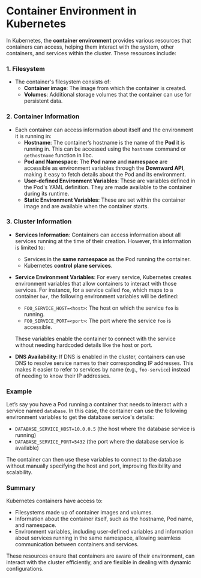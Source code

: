 # Container Environment in Kubernetes

In Kubernetes, the **container environment** provides various resources that containers can access, helping them interact with the system, other containers, and services within the cluster. These resources include:

### **1. Filesystem**
- The container's filesystem consists of:
  - **Container image**: The image from which the container is created.
  - **Volumes**: Additional storage volumes that the container can use for persistent data.
  
### **2. Container Information**
- Each container can access information about itself and the environment it is running in:
  - **Hostname**: The container’s hostname is the name of the **Pod** it is running in. This can be accessed using the `hostname` command or `gethostname` function in libc.
  - **Pod and Namespace**: The **Pod name** and **namespace** are accessible as environment variables through the **Downward API**, making it easy to fetch details about the Pod and its environment.
  - **User-defined Environment Variables**: These are variables defined in the Pod's YAML definition. They are made available to the container during its runtime.
  - **Static Environment Variables**: These are set within the container image and are available when the container starts.

### **3. Cluster Information**
- **Services Information**: Containers can access information about all services running at the time of their creation. However, this information is limited to:
  - Services in the **same namespace** as the Pod running the container.
  - Kubernetes **control plane services**.

- **Service Environment Variables**: For every service, Kubernetes creates environment variables that allow containers to interact with those services. For instance, for a service called `foo`, which maps to a container `bar`, the following environment variables will be defined:

  - `FOO_SERVICE_HOST=<host>`: The host on which the service `foo` is running.
  - `FOO_SERVICE_PORT=<port>`: The port where the service `foo` is accessible.

  These variables enable the container to connect with the service without needing hardcoded details like the host or port.

- **DNS Availability**: If DNS is enabled in the cluster, containers can use DNS to resolve service names to their corresponding IP addresses. This makes it easier to refer to services by name (e.g., `foo-service`) instead of needing to know their IP addresses.

### **Example**

Let’s say you have a Pod running a container that needs to interact with a service named `database`. In this case, the container can use the following environment variables to get the database service's details:

- `DATABASE_SERVICE_HOST=10.0.0.5` (the host where the database service is running)
- `DATABASE_SERVICE_PORT=5432` (the port where the database service is available)

The container can then use these variables to connect to the database without manually specifying the host and port, improving flexibility and scalability.

### **Summary**
Kubernetes containers have access to:
- Filesystems made up of container images and volumes.
- Information about the container itself, such as the hostname, Pod name, and namespace.
- Environment variables, including user-defined variables and information about services running in the same namespace, allowing seamless communication between containers and services.

These resources ensure that containers are aware of their environment, can interact with the cluster efficiently, and are flexible in dealing with dynamic configurations.
```


